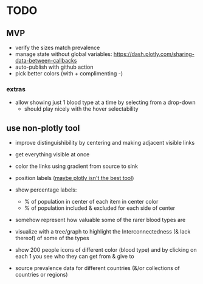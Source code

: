 # TODO

## MVP
- verify the sizes match prevalence
- manage state without global variables: https://dash.plotly.com/sharing-data-between-callbacks
- auto-publish with github action
- pick better colors (with + complimenting -)

### extras

- allow showing just 1 blood type at a time by selecting from a drop-down
  - should play nicely with the hover selectability

## use non-plotly tool
- improve distinguishibility by centering and making adjacent visible links
- get everything visible at once
- color the links using gradient from source to sink
- position labels ([maybe plotly isn't the best tool](https://stackoverflow.com/questions/65012892/how-to-specify-node-label-position-for-sankey-diagram-in-plotly))
- show percentage labels:
  - % of population in center of each item in center color
  - % of population included & excluded for each side of center

- somehow represent how valuable some of the rarer blood types are
- visualize with a tree/graph to highlight the Interconnectedness (& lack thereof) of some of the types
- show 200 people icons of different color (blood type) and by clicking on each 1 you see who they can get from & give to
- source prevalence data for different countries (&/or collections of countries or regions)

